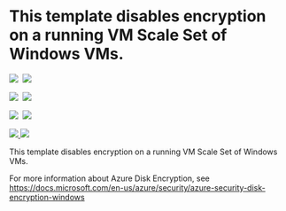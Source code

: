 # This template disables encryption on a running VM Scale Set of Windows VMs.

<IMG SRC="https://azbotstorage.blob.core.windows.net/badges/201-decrypt-vmss-windows/PublicLastTestDate.svg" />&nbsp;
<IMG SRC="https://azbotstorage.blob.core.windows.net/badges/201-decrypt-vmss-windows/PublicDeployment.svg" />&nbsp;

<IMG SRC="https://azbotstorage.blob.core.windows.net/badges/201-decrypt-vmss-windows/FairfaxLastTestDate.svg" />&nbsp;
<IMG SRC="https://azbotstorage.blob.core.windows.net/badges/201-decrypt-vmss-windows/FairfaxDeployment.svg" />&nbsp;

<IMG SRC="https://azbotstorage.blob.core.windows.net/badges/201-decrypt-vmss-windows/BestPracticeResult.svg" />&nbsp;
<IMG SRC="https://azbotstorage.blob.core.windows.net/badges/201-decrypt-vmss-windows/CredScanResult.svg" />&nbsp;

<a href="https://portal.azure.com/#create/Microsoft.Template/uri/https%3A%2F%2Fraw.githubusercontent.com%2FAzure%2Fazure-quickstart-templates%2Fmaster%2F201-decrypt-vmss-windows%2Fazuredeploy.json" target="_blank">
    <img src="http://azuredeploy.net/deploybutton.png"/>
</a>
<a href="http://armviz.io/#/?load=https%3A%2F%2Fraw.githubusercontent.com%2FAzure%2Fazure-quickstart-templates%2Fmaster%2F201-decrypt-vmss-windows%2Fazuredeploy.json" target="_blank">
    <img src="http://armviz.io/visualizebutton.png"/>
</a>

This template disables encryption on a running VM Scale Set of Windows VMs.

For more information about Azure Disk Encryption, see https://docs.microsoft.com/en-us/azure/security/azure-security-disk-encryption-windows
